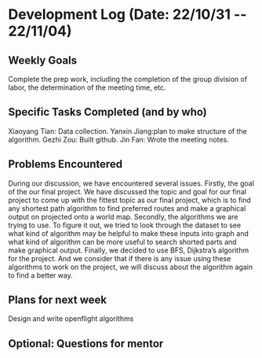 # Development Log (Date: 22/10/31 -- 22/11/04)

## Weekly Goals

Complete the prep work, including the completion of the group division of labor, the determination of the meeting time, etc.

## Specific Tasks Completed (and by who)

Xiaoyang Tian: Data collection.
Yanxin Jiang:plan to make structure of the algorithm.
Gezhi Zou: Built github.
Jin Fan: Wrote the meeting notes.

## Problems Encountered 
During our discussion, we have encountered several issues. Firstly, the goal of the our final project. We have discussed the topic and goal for our final project to come up with the fittest topic as our final project, which is to find any shortest path algorithm to find preferred routes and make a graphical output on projected onto a world map. Secondly, the algorithms we are trying to use. To figure it out, we tried to look through the dataset to see what kind of algorithm may be helpful to make these inputs into graph and what kind of algorithm can be more useful to search shorted parts and make graphical output. Finally, we decided to use BFS, Dijkstra’s algorithm for the project. And we consider that if there is any issue using these algorithms to work on the project, we will discuss about the algorithm again to find a better way.

## Plans for next week

Design and write openflight algorithms

## Optional: Questions for mentor
